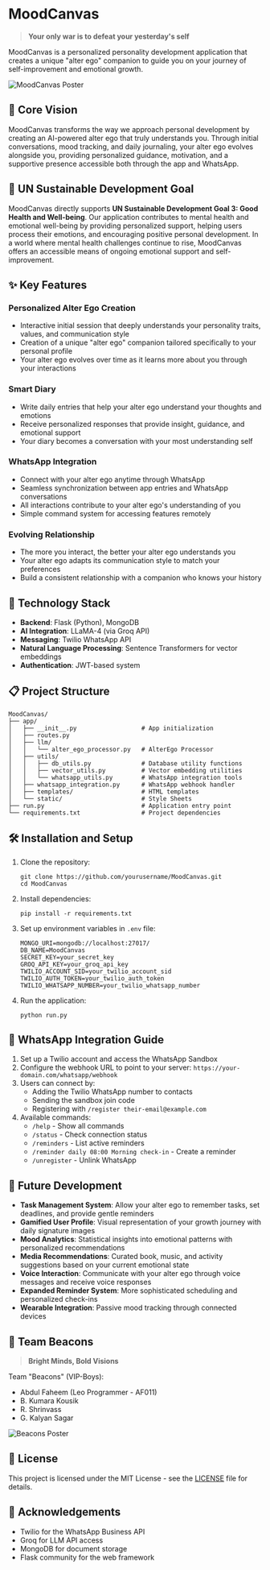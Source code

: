 # MoodCanvas

> **Your only war is to defeat your yesterday's self**

MoodCanvas is a personalized personality development application that creates a unique "alter ego" companion to guide you on your journey of self-improvement and emotional growth.

![MoodCanvas Poster](Images/Team%20Beacons/Mood%20Canvas%20Poster.png)

## 🌟 Core Vision

MoodCanvas transforms the way we approach personal development by creating an AI-powered alter ego that truly understands you. Through initial conversations, mood tracking, and daily journaling, your alter ego evolves alongside you, providing personalized guidance, motivation, and a supportive presence accessible both through the app and WhatsApp.

## 🎯 UN Sustainable Development Goal

MoodCanvas directly supports **UN Sustainable Development Goal 3: Good Health and Well-being**. Our application contributes to mental health and emotional well-being by providing personalized support, helping users process their emotions, and encouraging positive personal development. In a world where mental health challenges continue to rise, MoodCanvas offers an accessible means of ongoing emotional support and self-improvement.

## ✨ Key Features

### Personalized Alter Ego Creation
- Interactive initial session that deeply understands your personality traits, values, and communication style
- Creation of a unique "alter ego" companion tailored specifically to your personal profile
- Your alter ego evolves over time as it learns more about you through your interactions

### Smart Diary
- Write daily entries that help your alter ego understand your thoughts and emotions
- Receive personalized responses that provide insight, guidance, and emotional support
- Your diary becomes a conversation with your most understanding self

### WhatsApp Integration
- Connect with your alter ego anytime through WhatsApp
- Seamless synchronization between app entries and WhatsApp conversations
- All interactions contribute to your alter ego's understanding of you
- Simple command system for accessing features remotely

### Evolving Relationship
- The more you interact, the better your alter ego understands you
- Your alter ego adapts its communication style to match your preferences
- Build a consistent relationship with a companion who knows your history

## 🚀 Technology Stack

- **Backend**: Flask (Python), MongoDB
- **AI Integration**: LLaMA-4 (via Groq API)
- **Messaging**: Twilio WhatsApp API
- **Natural Language Processing**: Sentence Transformers for vector embeddings
- **Authentication**: JWT-based system

## 📋 Project Structure

```
MoodCanvas/
├── app/
│   ├── __init__.py                  # App initialization
│   ├── routes.py
│   ├── llm/
│   │   └── alter_ego_processor.py   # AlterEgo Processor
│   ├── utils/
│   │   ├── db_utils.py              # Database utility functions
│   │   ├── vector_utils.py          # Vector embedding utilities
│   │   └── whatsapp_utils.py        # WhatsApp integration tools
│   ├── whatsapp_integration.py      # WhatsApp webhook handler
│   ├── templates/                   # HTML templates
│   └── static/                      # Style Sheets
├── run.py                           # Application entry point
└── requirements.txt                 # Project dependencies
```

## 🛠️ Installation and Setup

1. Clone the repository:
   ```
   git clone https://github.com/yourusername/MoodCanvas.git
   cd MoodCanvas
   ```

2. Install dependencies:
   ```
   pip install -r requirements.txt
   ```

3. Set up environment variables in `.env` file:
   ```
   MONGO_URI=mongodb://localhost:27017/
   DB_NAME=MoodCanvas
   SECRET_KEY=your_secret_key
   GROQ_API_KEY=your_groq_api_key
   TWILIO_ACCOUNT_SID=your_twilio_account_sid
   TWILIO_AUTH_TOKEN=your_twilio_auth_token
   TWILIO_WHATSAPP_NUMBER=your_twilio_whatsapp_number
   ```

4. Run the application:
   ```
   python run.py
   ```

## 📱 WhatsApp Integration Guide

1. Set up a Twilio account and access the WhatsApp Sandbox
2. Configure the webhook URL to point to your server: `https://your-domain.com/whatsapp/webhook`
3. Users can connect by:
   - Adding the Twilio WhatsApp number to contacts
   - Sending the sandbox join code
   - Registering with `/register their-email@example.com`
4. Available commands:
   - `/help` - Show all commands
   - `/status` - Check connection status
   - `/reminders` - List active reminders
   - `/reminder daily 08:00 Morning check-in` - Create a reminder
   - `/unregister` - Unlink WhatsApp

## 🔮 Future Development

- **Task Management System**: Allow your alter ego to remember tasks, set deadlines, and provide gentle reminders
- **Gamified User Profile**: Visual representation of your growth journey with daily signature images
- **Mood Analytics**: Statistical insights into emotional patterns with personalized recommendations
- **Media Recommendations**: Curated book, music, and activity suggestions based on your current emotional state
- **Voice Interaction**: Communicate with your alter ego through voice messages and receive voice responses
- **Expanded Reminder System**: More sophisticated scheduling and personalized check-ins
- **Wearable Integration**: Passive mood tracking through connected devices

## 👥 Team Beacons

> **Bright Minds, Bold Visions**

Team "Beacons" (VIP-Boys):

* Abdul Faheem (Leo Programmer - AF011)
* B. Kumara Kousik
* R. Shrinvass
* G. Kalyan Sagar

![Beacons Poster](Images/Team%20Beacons/Beacons%20Poster.png)

## 📜 License

This project is licensed under the MIT License - see the [LICENSE](LICENSE) file for details.

## 🙏 Acknowledgements

- Twilio for the WhatsApp Business API
- Groq for LLM API access
- MongoDB for document storage
- Flask community for the web framework